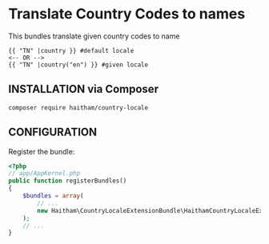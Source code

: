 # Translate Country Codes to names 

This bundles translate given country codes to name
```html+jinja
{{ "TN" |country }} #default locale
<-- OR -->
{{ "TN" |country("en") }} #given locale
```

## INSTALLATION via Composer

    composer require haitham/country-locale

## CONFIGURATION
Register the bundle:

```php
<?php
// app/AppKernel.php
public function registerBundles()
{
    $bundles = array(
        // ...
        new Haitham\CountryLocaleExtensionBundle\HaithamCountryLocaleExtensionBundle(),
    );
    // ...
}
```